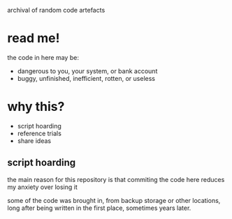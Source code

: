 archival of random code artefacts

# read me!

the code in here may be:
- dangerous to you, your system, or bank account
- buggy, unfinished, inefficient, rotten, or useless

# why this?

- script hoarding
- reference trials
- share ideas

## script hoarding
the main reason for this repository is that commiting the code here reduces my anxiety over losing it

some of the code was brought in, from backup storage or other locations, long after being written in the first place, sometimes years later.
